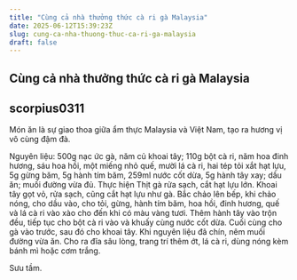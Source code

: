 ```yaml
---
title: "Cùng cả nhà thưởng thức cà ri gà Malaysia"
date: 2025-06-12T15:39:23Z
slug: cung-ca-nha-thuong-thuc-ca-ri-ga-malaysia
draft: false
---
```


## Cùng cả nhà thưởng thức cà ri gà Malaysia

## scorpius0311

Món ăn là sự giao thoa giữa ẩm thực Malaysia và Việt Nam, tạo ra hương vị vô cùng đậm đà.
 
 
Nguyên liệu:
500g nạc ức gà, năm củ khoai tây; 110g bột cà ri, năm hoa đinh hương, sáu hoa hồi, một miếng nhỏ quế, mười lá cà ri, hai tép tỏi xắt hạt lựu, 5g gừng băm, 5g hành tím băm, 259ml nước cốt dừa, 5g hành tây xay; dầu ăn; muối đường vừa đủ.
Thực hiện
Thịt gà rửa sạch, cắt hạt lựu lớn. Khoai tây gọt vỏ, rửa sạch, cũng cắt hạt lựu như gà.
Bắc chảo lên bếp, khi chảo nóng, cho dầu vào, cho tỏi, gừng, hành tím băm, hoa hồi, đinh hương, quế và lá cà ri vào xào cho đến khi có màu vàng tươi.
Thêm hành tây vào trộn đều, tiếp tục cho bột cà ri vào và khuấy cùng nước cốt dừa.
Cuối cùng cho gà vào trước, sau đó cho khoai tây. Khi nguyên liệu đã chín, nêm muối đường vừa ăn.
Cho ra đĩa sâu lòng, trang trí thêm ớt, lá cà ri, dùng nóng kèm bánh mì hoặc cơm trắng.
 
Sưu tầm.